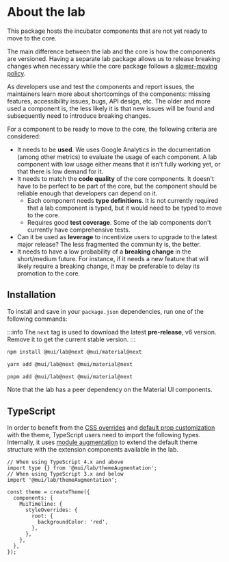 # About the lab

<p class="description">This package hosts the incubator components that are not yet ready to move to the core.</p>

The main difference between the lab and the core is how the components are versioned. Having a separate lab package allows us to release breaking changes when necessary while the core package follows a [slower-moving policy](https://mui.com/versions/#release-frequency).

As developers use and test the components and report issues, the maintainers learn more about shortcomings of the components: missing features, accessibility issues, bugs, API design, etc. The older and more used a component is, the less likely it is that new issues will be found and subsequently need to introduce breaking changes.

For a component to be ready to move to the core, the following criteria are considered:

- It needs to be **used**. We uses Google Analytics in the documentation (among other metrics) to evaluate the usage of each component. A lab component with low usage either means that it isn't fully working yet, or that there is low demand for it.
- It needs to match the **code quality** of the core components. It doesn't have to be perfect to be part of the core, but the component should be reliable enough that developers can depend on it.
  - Each component needs **type definitions**. It is not currently required that a lab component is typed, but it would need to be typed to move to the core.
  - Requires good **test coverage**. Some of the lab components don't currently have comprehensive tests.
- Can it be used as **leverage** to incentivize users to upgrade to the latest major release? The less fragmented the community is, the better.
- It needs to have a low probability of a **breaking change** in the short/medium future. For instance, if it needs a new feature that will likely require a breaking change, it may be preferable to delay its promotion to the core.

## Installation

To install and save in your `package.json` dependencies, run one of the following commands:

:::info
The `next` tag is used to download the latest <b>pre-release</b>, v6 version. Remove it to get the current stable version.
:::

<!-- #default-branch-switch -->

<codeblock storageKey="package-manager">

```bash npm
npm install @mui/lab@next @mui/material@next
```

```bash yarn
yarn add @mui/lab@next @mui/material@next
```

```bash pnpm
pnpm add @mui/lab@next @mui/material@next
```

</codeblock>

Note that the lab has a peer dependency on the Material UI components.

## TypeScript

In order to benefit from the [CSS overrides](/material-ui/customization/theme-components/#theme-style-overrides) and [default prop customization](/material-ui/customization/theme-components/#theme-default-props) with the theme, TypeScript users need to import the following types. Internally, it uses [module augmentation](/material-ui/guides/typescript/#customization-of-theme) to extend the default theme structure with the extension components available in the lab.

```tsx
// When using TypeScript 4.x and above
import type {} from '@mui/lab/themeAugmentation';
// When using TypeScript 3.x and below
import '@mui/lab/themeAugmentation';

const theme = createTheme({
  components: {
    MuiTimeline: {
      styleOverrides: {
        root: {
          backgroundColor: 'red',
        },
      },
    },
  },
});
```
